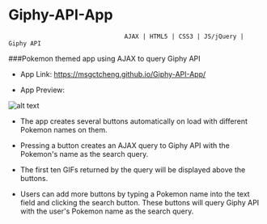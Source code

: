 # Giphy-API-App
                                    AJAX | HTML5 | CSS3 | JS/jQuery | Giphy API 

###Pokemon themed app using AJAX to query Giphy API

* App Link: https://msgctcheng.github.io/Giphy-API-App/

* App Preview:

![alt text](https://media.giphy.com/media/l378ugRHM2CMDKWDC/giphy.gif)

* The app creates several buttons automatically on load with different Pokemon names on them.

* Pressing a button creates an AJAX query to Giphy API with the Pokemon's name as the search query.  

* The first ten GIFs returned by the query will be displayed above the buttons.

* Users can add more buttons by typing a Pokemon name into the text field and clicking the search button. These buttons will query Giphy API with the user's Pokemon name as the search query.